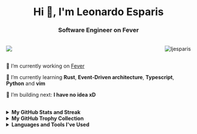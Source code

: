 <h1 align="center">Hi 👋, I'm Leonardo Esparis</h1>
<h3 align="center">Software Engineer on Fever</h3>

</br>

<div>
  <a align="left" href="https://www.linkedin.com/in/leoesparis/"><img src="https://img.shields.io/badge/%20-LeonardoEsparis-black?color=14171A&labelColor=0e76a8&logo=linkedin&logoColor=ffffff" /></a>
  <img align="right" src="https://komarev.com/ghpvc/?username=ljesparis&label=Profile%20views&color=0e75b6&style=flat" alt="ljesparis" /> 
</div>

</br>

🔭 I’m currently working on [Fever](https://feverup.com/)

🌱 I’m currently learning **Rust**, **Event-Driven architecture**, **Typescript**, **Python** and **vim**

🎥 I’m building next: **I have no idea xD**

</br>

<details><summary><b>My GitHub Stats and Streak</b></summary>
</br>
<p align="left"><img src="https://github-readme-stats.vercel.app/api?username=ljesparis&show_icons=true&count_private=true&hide=issues,contribs&theme=react" alt="GitHub stats" /></p>
<p align="left"><img src="https://streak-stats.demolab.com?user=ljesparis&theme=react&border_radius=5&date_format=M%20j%5B%2C%20Y%5D&currStreakNum=DD0000" alt="Leonardo Esparis's GitHub streak stats" /></p>
<!-- <p align="center"><img src="https://github-readme-stats-flax-seven-13.vercel.app?user=ljesparis&theme=react&border_radius=5&fire=FF0000&ring=FF0000&currStreakNum=FF0000" alt="Leonardo Esparis's GitHub streak stats" /></p> -->
<!-- <p align="center"><img src="https://github-readme-streak-stats.herokuapp.com?user=ljesparis&theme=react&border_radius=5&fire=FF0000&ring=FF0000&currStreakNum=FF0000" alt="Leonardo Esparis's GitHub streak stats" /></p> -->
</details>

<details><summary><b>My GitHub Trophy Collection</b></summary>
</br>
<p align="left">
<img alig src="https://github-profile-trophy.vercel.app/?username=ljesparis&margin-w=8&column=4&title=MultipleLang,Organizations,Repositories,Commits,Followers,PullRequest,Stars,Issues&theme=darkhub&no-frame=true" alt="github trophies" />
</p>
</details>

<details><summary><b>Languages and Tools I've Used</b></summary>
<br>
<p align="left">
  <img src="https://skillicons.dev/icons?i=python,django,typescript,js,github,git,docker&perline=7" />
</p>
<br><br>
</details>
